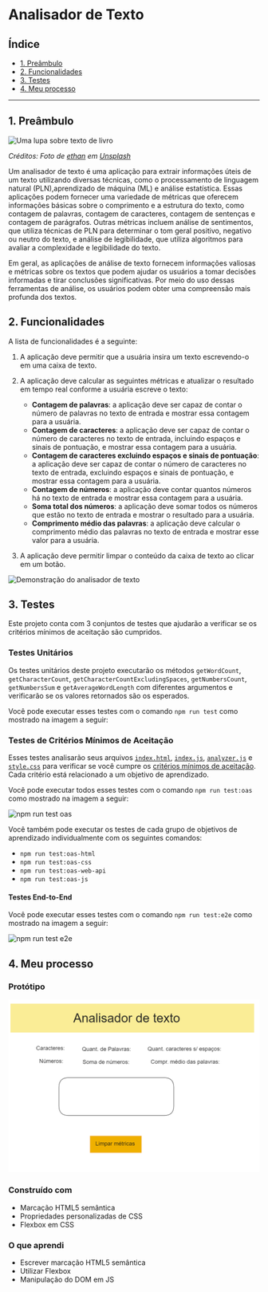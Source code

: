 # Analisador de Texto

## Índice

- [1. Preâmbulo](#1-preâmbulo)
- [2. Funcionalidades](#2-funcionalidades)
- [3. Testes](#3-testes)
- [4. Meu processo](#4-processo)

---

## 1. Preâmbulo

![Uma lupa sobre texto de livro](https://github.com/Laboratoria/curriculum/assets/92090/2b45f653-69a5-4282-a65c-d34125c36113)

_Créditos: Foto de [ethan](https://unsplash.com/fr/@andallthings?utm_source=unsplash&utm_medium=referral&utm_content=creditCopyText)_
_em [Unsplash](https://unsplash.com/es/fotos/72NpWZJOskU?utm_source=unsplash&utm_medium=referral&utm_content=creditCopyText)_

Um analisador de texto é uma aplicação para extrair informações úteis de um
texto utilizando diversas técnicas, como o processamento de linguagem natural
(PLN),aprendizado de máquina (ML) e análise estatística. Essas aplicações podem
fornecer uma variedade de métricas que oferecem informações básicas sobre
o comprimento e a estrutura do texto, como contagem de palavras, contagem de
caracteres, contagem de sentenças e contagem de parágrafos. Outras métricas
incluem análise de sentimentos, que utiliza técnicas de PLN para determinar
o tom geral positivo, negativo ou neutro do texto, e análise de legibilidade,
que utiliza algoritmos para avaliar a complexidade e legibilidade do texto.

Em geral, as aplicações de análise de texto fornecem informações valiosas e métricas
sobre os textos que podem ajudar os usuários a tomar decisões informadas e tirar
conclusões significativas. Por meio do uso dessas ferramentas de análise, os usuários
podem obter uma compreensão mais profunda dos textos.

## 2. Funcionalidades

A lista de funcionalidades é a seguinte:

1. A aplicação deve permitir que a usuária insira um texto escrevendo-o
   em uma caixa de texto.

2. A aplicação deve calcular as seguintes métricas e atualizar o
   resultado em tempo real conforme a usuária escreve o texto:

   - **Contagem de palavras**: a aplicação deve ser capaz de contar o número de
     palavras no texto de entrada e mostrar essa contagem para a usuária.
   - **Contagem de caracteres**: a aplicação deve ser capaz de contar o número de
     caracteres no texto de entrada, incluindo espaços e sinais de
     pontuação, e mostrar essa contagem para a usuária.
   - **Contagem de caracteres excluindo espaços e sinais de pontuação**:
     a aplicação deve ser capaz de contar o número de caracteres no texto de
     entrada, excluindo espaços e sinais de pontuação, e mostrar essa contagem
     para a usuária.
   - **Contagem de números**: a aplicação deve contar quantos números há no
     texto de entrada e mostrar essa contagem para a usuária.
   - **Soma total dos números**: a aplicação deve somar todos os números que
     estão no texto de entrada e mostrar o resultado para a usuária.
   - **Comprimento médio das palavras**: a aplicação deve calcular o
     comprimento médio das palavras no texto de entrada e mostrar esse valor para a usuária.

3. A aplicação deve permitir limpar o conteúdo da caixa de texto ao clicar
   em um botão.

![Demonstração do analisador de texto](https://github-production-user-asset-6210df.s3.amazonaws.com/12631491/240650556-988dcd6f-bc46-473b-894c-888a66c9fe2d.gif "Demonstração do analisador de texto")

## 3. Testes

Este projeto conta com 3 conjuntos de testes que ajudarão a verificar se
os critérios mínimos de aceitação são cumpridos.

### Testes Unitários

Os testes unitários deste projeto executarão os métodos `getWordCount`,
`getCharacterCount`, `getCharacterCountExcludingSpaces`, `getNumbersCount`,
`getNumbersSum` e `getAverageWordLength` com diferentes argumentos e verificarão
se os valores retornados são os esperados.

Você pode executar esses testes com o comando `npm run test` como mostrado
na imagem a seguir:

### Testes de Critérios Mínimos de Aceitação

Esses testes analisarão seus arquivos
[`index.html`](src/index.html),
[`index.js`](src/index.html),
[`analyzer.js`](src/analyzer.js)
e
[`style.css`](src/style.css)
para verificar se você cumpre os
[critérios mínimos de aceitação](#6-critérios-de-aceitação-mínimos-do-projeto).
Cada critério está relacionado a um objetivo de aprendizado.

Você pode executar todos esses testes com o comando `npm run test:oas`
como mostrado na imagem a seguir:

![npm run test oas](https://github-production-user-asset-6210df.s3.amazonaws.com/12631491/240650602-f0ca9170-7563-4edc-9e78-874fa012c4fd.gif "npm run test oas")

Você também pode executar os testes de cada grupo de objetivos de aprendizado
individualmente com os seguintes comandos:

- `npm run test:oas-html`
- `npm run test:oas-css`
- `npm run test:oas-web-api`
- `npm run test:oas-js`

#### Testes End-to-End

Você pode executar esses testes com o comando `npm run test:e2e` como mostrado
na imagem a seguir:

![npm run test e2e](https://github-production-user-asset-6210df.s3.amazonaws.com/12631491/240650622-a4da630e-8d39-4dd8-9fde-1a38c31a53e2.gif "npm run test e2e")

## 4. Meu processo

### Protótipo
<div align='center'>
<img src="prototipo.png" />
</div>

### Construído com

- Marcação HTML5 semântica
- Propriedades personalizadas de CSS
- Flexbox em CSS

### O que aprendi

- Escrever marcação HTML5 semântica
- Utilizar Flexbox
- Manipulação do DOM em JS
